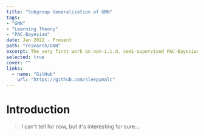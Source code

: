 ```yaml
---
title: "Subgroup Generalization of GNN"
tags:
- "GNN"
- "Learning Theory"
- "PAC-Bayesian"
date: Jan 2022 - Present
path: "research/GNN"
excerpt: The very first work on non-i.i.d. semi-supervised PAC-Bayesian analysis on node-level tasks.
selected: true
cover: ""
links:
  - name: "GitHub"
    url: "https://github.com/sleepymalc"
---
```


# Introduction
> I can't tell for now, but it's interesting for sure...